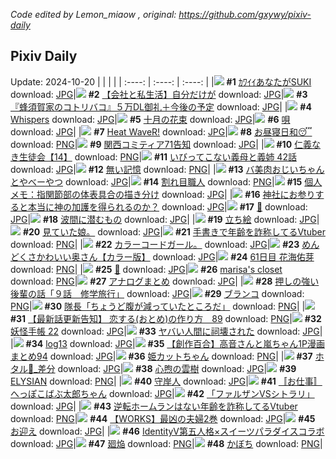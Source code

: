 *Code edited by Lemon_miaow , original: https://github.com/gxywy/pixiv-daily*
## Pixiv Daily 
Update: 2024-10-20
|      |      |      |
| :----: | :----: | :----: |
|![](https://pximg.lemonmiaow.xyz/c/240x480/img-master/img/2024/10/18/18/14/42/123446458_p0_master1200.jpg) **#1** [ｶﾜｲｲあなたがSUKI](https://www.pixiv.net/artworks/123446458) download: [JPG](https://pximg.lemonmiaow.xyz/img-original/img/2024/10/18/18/14/42/123446458_p0.jpg)|![](https://pximg.lemonmiaow.xyz/c/240x480/img-master/img/2024/10/18/12/00/16/123439136_p0_master1200.jpg) **#2** [【会社と私生活】自分だけが](https://www.pixiv.net/artworks/123439136) download: [JPG](https://pximg.lemonmiaow.xyz/img-original/img/2024/10/18/12/00/16/123439136_p0.jpg)|![](https://pximg.lemonmiaow.xyz/c/240x480/img-master/img/2024/10/19/16/02/30/123476311_p0_master1200.jpg) **#3** [『蜂須賀家のコトリバコ』５万DL御礼＋今後の予定](https://www.pixiv.net/artworks/123476311) download: [JPG](https://pximg.lemonmiaow.xyz/img-original/img/2024/10/19/16/02/30/123476311_p0.jpg)|
|![](https://pximg.lemonmiaow.xyz/c/240x480/img-master/img/2024/10/19/14/53/37/123474762_p0_master1200.jpg) **#4** [Whispers](https://www.pixiv.net/artworks/123474762) download: [JPG](https://pximg.lemonmiaow.xyz/img-original/img/2024/10/19/14/53/37/123474762_p0.jpg)|![](https://pximg.lemonmiaow.xyz/c/240x480/img-master/img/2024/10/18/07/30/02/123435341_p0_master1200.jpg) **#5** [十月の花束](https://www.pixiv.net/artworks/123435341) download: [JPG](https://pximg.lemonmiaow.xyz/img-original/img/2024/10/18/07/30/02/123435341_p0.jpg)|![](https://pximg.lemonmiaow.xyz/c/240x480/img-master/img/2024/10/18/00/00/52/123427332_p0_master1200.jpg) **#6** [唄](https://www.pixiv.net/artworks/123427332) download: [JPG](https://pximg.lemonmiaow.xyz/img-original/img/2024/10/18/00/00/52/123427332_p0.jpg)|
|![](https://pximg.lemonmiaow.xyz/c/240x480/img-master/img/2024/10/18/12/00/07/123439099_p0_master1200.jpg) **#7** [Heat WaveR!](https://www.pixiv.net/artworks/123439099) download: [JPG](https://pximg.lemonmiaow.xyz/img-original/img/2024/10/18/12/00/07/123439099_p0.jpg)|![](https://pximg.lemonmiaow.xyz/c/240x480/img-master/img/2024/10/19/00/00/17/123458166_p0_master1200.jpg) **#8** [お昼寝日和😴](https://www.pixiv.net/artworks/123458166) download: [PNG](https://pximg.lemonmiaow.xyz/img-original/img/2024/10/19/00/00/17/123458166_p0.png)|![](https://pximg.lemonmiaow.xyz/c/240x480/img-master/img/2024/10/18/00/01/18/123427390_p0_master1200.jpg) **#9** [関西コミティア71告知](https://www.pixiv.net/artworks/123427390) download: [JPG](https://pximg.lemonmiaow.xyz/img-original/img/2024/10/18/00/01/18/123427390_p0.jpg)|
|![](https://pximg.lemonmiaow.xyz/c/240x480/img-master/img/2024/10/19/11/00/57/123469771_p0_master1200.jpg) **#10** [仁義なき生徒会【14】](https://www.pixiv.net/artworks/123469771) download: [PNG](https://pximg.lemonmiaow.xyz/img-original/img/2024/10/19/11/00/57/123469771_p0.png)|![](https://pximg.lemonmiaow.xyz/c/240x480/img-master/img/2024/10/19/00/06/25/123458732_p0_master1200.jpg) **#11** [いびってこない義母と義姉  42話](https://www.pixiv.net/artworks/123458732) download: [JPG](https://pximg.lemonmiaow.xyz/img-original/img/2024/10/19/00/06/25/123458732_p0.jpg)|![](https://pximg.lemonmiaow.xyz/c/240x480/img-master/img/2024/10/18/22/16/00/123451117_p0_master1200.jpg) **#12** [無い記憶](https://www.pixiv.net/artworks/123451117) download: [PNG](https://pximg.lemonmiaow.xyz/img-original/img/2024/10/18/22/16/00/123451117_p0.png)|
|![](https://pximg.lemonmiaow.xyz/c/240x480/img-master/img/2024/10/19/00/03/35/123458571_p0_master1200.jpg) **#13** [バ美肉おじいちゃんとやべーやつ](https://www.pixiv.net/artworks/123458571) download: [JPG](https://pximg.lemonmiaow.xyz/img-original/img/2024/10/19/00/03/35/123458571_p0.jpg)|![](https://pximg.lemonmiaow.xyz/c/240x480/img-master/img/2024/10/18/20/30/32/123450534_p0_master1200.jpg) **#14** [割れ目職人](https://www.pixiv.net/artworks/123450534) download: [PNG](https://pximg.lemonmiaow.xyz/img-original/img/2024/10/18/20/30/32/123450534_p0.png)|![](https://pximg.lemonmiaow.xyz/c/240x480/img-master/img/2024/10/19/06/00/08/123465297_p0_master1200.jpg) **#15** [個人メモ：指関節部の体表具合の描き分け](https://www.pixiv.net/artworks/123465297) download: [JPG](https://pximg.lemonmiaow.xyz/img-original/img/2024/10/19/06/00/08/123465297_p0.jpg)|
|![](https://pximg.lemonmiaow.xyz/c/240x480/img-master/img/2024/10/18/18/53/48/123447503_p0_master1200.jpg) **#16** [神社にお参りすると本当に神の加護を得られるのか？](https://www.pixiv.net/artworks/123447503) download: [JPG](https://pximg.lemonmiaow.xyz/img-original/img/2024/10/18/18/53/48/123447503_p0.jpg)|![](https://pximg.lemonmiaow.xyz/c/240x480/img-master/img/2024/10/18/13/46/24/123441017_p0_master1200.jpg) **#17** [👀](https://www.pixiv.net/artworks/123441017) download: [JPG](https://pximg.lemonmiaow.xyz/img-original/img/2024/10/18/13/46/24/123441017_p0.jpg)|![](https://pximg.lemonmiaow.xyz/c/240x480/img-master/img/2024/10/18/07/05/32/123435016_p0_master1200.jpg) **#18** [波間に潜むもの](https://www.pixiv.net/artworks/123435016) download: [JPG](https://pximg.lemonmiaow.xyz/img-original/img/2024/10/18/07/05/32/123435016_p0.jpg)|
|![](https://pximg.lemonmiaow.xyz/c/240x480/img-master/img/2024/10/18/00/46/29/123429113_p0_master1200.jpg) **#19** [立ち絵](https://www.pixiv.net/artworks/123429113) download: [JPG](https://pximg.lemonmiaow.xyz/img-original/img/2024/10/18/00/46/29/123429113_p0.jpg)|![](https://pximg.lemonmiaow.xyz/c/240x480/img-master/img/2024/10/18/03/46/35/123432608_p0_master1200.jpg) **#20** [見ていた娘。](https://www.pixiv.net/artworks/123432608) download: [JPG](https://pximg.lemonmiaow.xyz/img-original/img/2024/10/18/03/46/35/123432608_p0.jpg)|![](https://pximg.lemonmiaow.xyz/c/240x480/img-master/img/2024/10/18/21/12/13/123452044_p0_master1200.jpg) **#21** [手書きで年齢を詐称してるVtuber](https://www.pixiv.net/artworks/123452044) download: [PNG](https://pximg.lemonmiaow.xyz/img-original/img/2024/10/18/21/12/13/123452044_p0.png)|
|![](https://pximg.lemonmiaow.xyz/c/240x480/img-master/img/2024/10/18/19/25/23/123448457_p0_master1200.jpg) **#22** [カラーコードガール。](https://www.pixiv.net/artworks/123448457) download: [JPG](https://pximg.lemonmiaow.xyz/img-original/img/2024/10/18/19/25/23/123448457_p0.jpg)|![](https://pximg.lemonmiaow.xyz/c/240x480/img-master/img/2024/10/18/00/01/46/123427437_p0_master1200.jpg) **#23** [めんどくさかわいい奥さん【カラー版】](https://www.pixiv.net/artworks/123427437) download: [JPG](https://pximg.lemonmiaow.xyz/img-original/img/2024/10/18/00/01/46/123427437_p0.jpg)|![](https://pximg.lemonmiaow.xyz/c/240x480/img-master/img/2024/10/18/23/34/40/123457214_p0_master1200.jpg) **#24** [61日目 花海佑芽](https://www.pixiv.net/artworks/123457214) download: [PNG](https://pximg.lemonmiaow.xyz/img-original/img/2024/10/18/23/34/40/123457214_p0.png)|
|![](https://pximg.lemonmiaow.xyz/c/240x480/img-master/img/2024/10/18/00/00/13/123427171_p0_master1200.jpg) **#25** [🖤](https://www.pixiv.net/artworks/123427171) download: [JPG](https://pximg.lemonmiaow.xyz/img-original/img/2024/10/18/00/00/13/123427171_p0.jpg)|![](https://pximg.lemonmiaow.xyz/c/240x480/img-master/img/2024/10/18/07/04/36/123435008_p0_master1200.jpg) **#26** [marisa's closet](https://www.pixiv.net/artworks/123435008) download: [PNG](https://pximg.lemonmiaow.xyz/img-original/img/2024/10/18/07/04/36/123435008_p0.png)|![](https://pximg.lemonmiaow.xyz/c/240x480/img-master/img/2024/10/18/15/47/18/123442962_p0_master1200.jpg) **#27** [アナログまとめ](https://www.pixiv.net/artworks/123442962) download: [JPG](https://pximg.lemonmiaow.xyz/img-original/img/2024/10/18/15/47/18/123442962_p0.jpg)|
|![](https://pximg.lemonmiaow.xyz/c/240x480/img-master/img/2024/10/19/01/01/51/123458422_p0_master1200.jpg) **#28** [押しの強い後輩の話「９話　修学旅行」](https://www.pixiv.net/artworks/123458422) download: [JPG](https://pximg.lemonmiaow.xyz/img-original/img/2024/10/19/01/01/51/123458422_p0.jpg)|![](https://pximg.lemonmiaow.xyz/c/240x480/img-master/img/2024/10/19/00/00/26/123458204_p0_master1200.jpg) **#29** [ブランコ](https://www.pixiv.net/artworks/123458204) download: [PNG](https://pximg.lemonmiaow.xyz/img-original/img/2024/10/19/00/00/26/123458204_p0.png)|![](https://pximg.lemonmiaow.xyz/c/240x480/img-master/img/2024/10/18/22/16/12/123454321_p0_master1200.jpg) **#30** [隊長「ちょうど腹が減っていたところだ」](https://www.pixiv.net/artworks/123454321) download: [PNG](https://pximg.lemonmiaow.xyz/img-original/img/2024/10/18/22/16/12/123454321_p0.png)|
|![](https://pximg.lemonmiaow.xyz/c/240x480/img-master/img/2024/10/18/12/23/46/123439633_p0_master1200.jpg) **#31** [【最新話更新告知】 恋する(おとめ)の作り方　89](https://www.pixiv.net/artworks/123439633) download: [PNG](https://pximg.lemonmiaow.xyz/img-original/img/2024/10/18/12/23/46/123439633_p0.png)|![](https://pximg.lemonmiaow.xyz/c/240x480/img-master/img/2024/10/18/00/30/33/123428655_p0_master1200.jpg) **#32** [妖怪手帳 22](https://www.pixiv.net/artworks/123428655) download: [JPG](https://pximg.lemonmiaow.xyz/img-original/img/2024/10/18/00/30/33/123428655_p0.jpg)|![](https://pximg.lemonmiaow.xyz/c/240x480/img-master/img/2024/10/19/22/14/08/123487836_p0_master1200.jpg) **#33** [ヤバい人間に祠壊された](https://www.pixiv.net/artworks/123487836) download: [JPG](https://pximg.lemonmiaow.xyz/img-original/img/2024/10/19/22/14/08/123487836_p0.jpg)|
|![](https://pximg.lemonmiaow.xyz/c/240x480/img-master/img/2024/10/18/00/00/40/123427286_p0_master1200.jpg) **#34** [log13](https://www.pixiv.net/artworks/123427286) download: [JPG](https://pximg.lemonmiaow.xyz/img-original/img/2024/10/18/00/00/40/123427286_p0.jpg)|![](https://pximg.lemonmiaow.xyz/c/240x480/img-master/img/2024/10/19/00/02/50/123458517_p0_master1200.jpg) **#35** [【創作百合】高音さんと嵐ちゃん1P漫画まとめ94](https://www.pixiv.net/artworks/123458517) download: [JPG](https://pximg.lemonmiaow.xyz/img-original/img/2024/10/19/00/02/50/123458517_p0.jpg)|![](https://pximg.lemonmiaow.xyz/c/240x480/img-master/img/2024/10/18/00/50/55/123429238_p0_master1200.jpg) **#36** [姫カットちゃん](https://www.pixiv.net/artworks/123429238) download: [PNG](https://pximg.lemonmiaow.xyz/img-original/img/2024/10/18/00/50/55/123429238_p0.png)|
|![](https://pximg.lemonmiaow.xyz/c/240x480/img-master/img/2024/10/18/01/36/24/123430408_p0_master1200.jpg) **#37** [ホタル🎨_差分](https://www.pixiv.net/artworks/123430408) download: [JPG](https://pximg.lemonmiaow.xyz/img-original/img/2024/10/18/01/36/24/123430408_p0.jpg)|![](https://pximg.lemonmiaow.xyz/c/240x480/img-master/img/2024/10/18/00/00/44/123427301_p0_master1200.jpg) **#38** [心煦の雲樹](https://www.pixiv.net/artworks/123427301) download: [JPG](https://pximg.lemonmiaow.xyz/img-original/img/2024/10/18/00/00/44/123427301_p0.jpg)|![](https://pximg.lemonmiaow.xyz/c/240x480/img-master/img/2024/10/19/20/51/57/123484681_p0_master1200.jpg) **#39** [ELYSIAN](https://www.pixiv.net/artworks/123484681) download: [PNG](https://pximg.lemonmiaow.xyz/img-original/img/2024/10/19/20/51/57/123484681_p0.png)|
|![](https://pximg.lemonmiaow.xyz/c/240x480/img-master/img/2024/10/18/18/23/52/123446706_p0_master1200.jpg) **#40** [守岸人](https://www.pixiv.net/artworks/123446706) download: [JPG](https://pximg.lemonmiaow.xyz/img-original/img/2024/10/18/18/23/52/123446706_p0.jpg)|![](https://pximg.lemonmiaow.xyz/c/240x480/img-master/img/2024/10/18/00/21/13/123428279_p0_master1200.jpg) **#41** [〚お仕事〛へっぽこばぶ太郎ちゃん](https://www.pixiv.net/artworks/123428279) download: [JPG](https://pximg.lemonmiaow.xyz/img-original/img/2024/10/18/00/21/13/123428279_p0.jpg)|![](https://pximg.lemonmiaow.xyz/c/240x480/img-master/img/2024/10/18/00/02/56/123427535_p0_master1200.jpg) **#42** [「ファルザンVSシトラリ」](https://www.pixiv.net/artworks/123427535) download: [JPG](https://pximg.lemonmiaow.xyz/img-original/img/2024/10/18/00/02/56/123427535_p0.jpg)|
|![](https://pximg.lemonmiaow.xyz/c/240x480/img-master/img/2024/10/19/20/31/18/123484017_p0_master1200.jpg) **#43** [逆転ホームランはない年齢を詐称してるVtuber](https://www.pixiv.net/artworks/123484017) download: [PNG](https://pximg.lemonmiaow.xyz/img-original/img/2024/10/19/20/31/18/123484017_p0.png)|![](https://pximg.lemonmiaow.xyz/c/240x480/img-master/img/2024/10/18/16/05/42/123443319_p0_master1200.jpg) **#44** [【WORKS】最凶の夫婦2巻](https://www.pixiv.net/artworks/123443319) download: [JPG](https://pximg.lemonmiaow.xyz/img-original/img/2024/10/18/16/05/42/123443319_p0.jpg)|![](https://pximg.lemonmiaow.xyz/c/240x480/img-master/img/2024/10/18/07/28/54/123435326_p0_master1200.jpg) **#45** [お迎え](https://www.pixiv.net/artworks/123435326) download: [JPG](https://pximg.lemonmiaow.xyz/img-original/img/2024/10/18/07/28/54/123435326_p0.jpg)|
|![](https://pximg.lemonmiaow.xyz/c/240x480/img-master/img/2024/10/19/00/00/35/123458245_p0_master1200.jpg) **#46** [IdentityV第五人格×スイーツパラダイスコラボ](https://www.pixiv.net/artworks/123458245) download: [JPG](https://pximg.lemonmiaow.xyz/img-original/img/2024/10/19/00/00/35/123458245_p0.jpg)|![](https://pximg.lemonmiaow.xyz/c/240x480/img-master/img/2024/10/18/00/00/23/123427224_p0_master1200.jpg) **#47** [廻焔](https://www.pixiv.net/artworks/123427224) download: [PNG](https://pximg.lemonmiaow.xyz/img-original/img/2024/10/18/00/00/23/123427224_p0.png)|![](https://pximg.lemonmiaow.xyz/c/240x480/img-master/img/2024/10/19/12/44/01/123472005_p0_master1200.jpg) **#48** [かぼち](https://www.pixiv.net/artworks/123472005) download: [PNG](https://pximg.lemonmiaow.xyz/img-original/img/2024/10/19/12/44/01/123472005_p0.png)|
